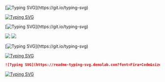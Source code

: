 [![Typing SVG](https://readme-typing-svg.demolab.com?font=Fira+Code&size=40&duration=5500&pause=1500&color=4AF7ADD6&multiline=true&random=false&width=450&lines=Hello+World!)](https://git.io/typing-svg)

[![Typing SVG](https://readme-typing-svg.demolab.com?font=Fira+Code&pause=1000&random=false&width=435&lines=The+five+boxing+wizards+jump+quickly;How+vexingly+quick+daft+zebras+jump;Quick+fox+jumps+nightly+above+wizard;Sphinx+of+black+quartz%2C+judge+my+vow;Waltz%2C+bad+nymph%2C+for+quick+jigs+vex;Glib+jocks+quiz+nymph+to+vex+dwarf;Jived+fox+nymph+grabs+quick+waltz)](https://git.io/typing-svg)

[![Typing SVG](https://readme-typing-svg.demolab.com?font=Fira+Code&size=20&duration=2500&pause=500&color=4AF7ADD6&multiline=true&random=false&width=450&lines=Resources!)](https://git.io/typing-svg)

<picture>
  <source media="(prefers-color-scheme: light)" srcset="https://readme-typing-svg.demolab.com/?lines=EEEEEEEEEEEEEEEEEEEEE&color=4AF7ADD6" />
  <img src="https://readme-typing-svg.demolab.com/?lines=EEEEEEE&color=#36BCF7CC" />
</picture>
<picture>
  <source media="(prefers-color-scheme: dark)" srcset="https://readme-typing-svg.demolab.com/?lines=EEEEEEEEEEEEEEEEEEEEE&color=4AF7ADD6" />
  <img src="https://readme-typing-svg.demolab.com/?lines=EEEEeEEE&color=#36BCF7CC" />
</picture>

[![Typing SVG](https://readme-typing-svg.demolab.com?font=Fira+Code&pause=1000&color=4AF7ADD6&random=false&width=450&lines=%5BSzmelc.INC%5D+~+Gratis+to+uczciwa+cena.)](https://git.io/typing-svg)

[![Typing SVG](https://readme-typing-svg.demolab.com?font=Arial+Black&weight=900&size=22&duration=1500&pause=500&color=4FBD83D6&random=false&width=450&height=26&lines=%24+_;%24;%24+_;%24+sudo+szmelc)](https://git.io/typing-svg)

```markdown
![Typing SVG](https://readme-typing-svg.demolab.com?font=Fira+Code&size=15&duration=500&pause=666&color=4AF7ADD6&multiline=true&random=true&width=666&height=666&lines=bruh;bruh;bruh)
```


[![Typing SVG](file://?font=Fira+Code&duration=500&pause=100&color=0AF713&random=false&width=435&lines=1;2;Quick+fox+jumps+nightly+above+wizard;Sphinx+of+black+quartz%2C+judge+my+vow;Waltz%2C+bad+nymph%2C+for+quick+jigs+vex;Glib+jocks+quiz+nymph+to+vex+dwarf;Jived+fox+nymph+grabs+quick+waltz)](https://git.io/typing-svg)
